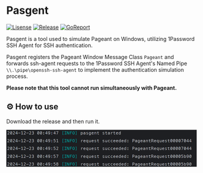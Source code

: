 # Pasgent

[![Lisense](https://img.shields.io/github/license/Mmx233/Pasgent)](https://github.com/Mmx233/Pasgent/blob/main/LICENSE)
[![Release](https://img.shields.io/github/v/release/Mmx233/Pasgent?color=blueviolet&include_prereleases)](https://github.com/Mmx233/Pasgent/releases)
[![GoReport](https://goreportcard.com/badge/github.com/Mmx233/Pasgent)](https://goreportcard.com/report/github.com/Mmx233/Pasgent)

Pasgent is a tool used to simulate Pageant on Windows, utilizing 1Password SSH Agent for SSH authentication.

Pasgent registers the Pageant Window Message Class `Pageant` and forwards ssh-agent requests to the 1Password SSH Agent's Named Pipe `\\.\pipe\openssh-ssh-agent` to implement the authentication simulation process.

**Please note that this tool cannot run simultaneously with Pageant.**

## :gear: How to use

Download the release and then run it.

![Command Line](screenshots/cmd.png)